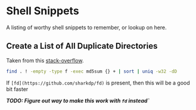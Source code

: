 Shell Snippets
==============

A listing of worthy shell snippets to remember, or lookup on here.


Create a List of All Duplicate Directories
------------------------------------------

Taken from this [stack-overflow](https://unix.stackexchange.com/questions/277697/whats-the-quickest-way-to-find-duplicated-files).

```sh
find . ! -empty -type f -exec md5sum {} + | sort | uniq -w32 -dD
```

If `[fd](https://github.com/sharkdp/fd)` is present, then this will be a good bit faster

***TODO: Figure out way to make this work with `fd` instead`***


